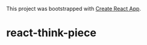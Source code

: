 This project was bootstrapped with [Create React App](https://github.com/facebook/create-react-app).

# react-think-piece
